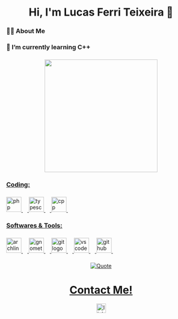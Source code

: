 <h1 align="center">Hi, I'm Lucas Ferri Teixeira 👋</h1>

###

<h3 align="left"> 👨‍💻 About Me</h3>

<h3 align="left">🌱 I’m currently learning C++</h3>

###

###

<div align="center">
<a href="https://github.com/saintcd">
<img loading="lazy" height="300em" src="https://github-readme-stats.vercel.app/api/top-langs/?username=saintcd&layout=compact&langs_count=10&theme=nightowl"/>

###

<h3 align="left"><u>Coding:</u></h3>

###

<div align="left">
  <img src="https://cdn.simpleicons.org/php/777BB4" height="40" alt="php logo"  />
  <img width="12" />
  <img src="https://cdn.simpleicons.org/typescript/3178C6" height="40" alt="typescript logo"  />
  <img width="12" />
  <img src="https://skillicons.dev/icons?i=cpp" height="40" alt="cpp logo"  />
  <img width="12" />
</div>

###

<h3 align="left"><u>Softwares & Tools:</u></h3>

###

<div align="left">
  <img src="https://cdn.simpleicons.org/archlinux/1793D1" height="40" alt="archlinux logo"  />
  <img width="12" />
  <img src="https://cdn.simpleicons.org/gnometerminal/D3D3D3" height="40" alt="gnometerminal logo"  />
  <img width="12" />
  <img src="https://cdn.simpleicons.org/git/F05032" height="40" alt="git logo"  />
  <img width="12" />
  <img src="https://skillicons.dev/icons?i=vscode" height="40" alt="vscode logo"  />
  <img width="12" />
  <img src="https://cdn.simpleicons.org/github/D3D3D3" height="40" alt="github logo" />
  <img width="12" />
</div>

###

<p align = "center">
	<a href="https://github.com/piyushsuthar/github-readme-quotes"> <img alt = "Quote" src="https://quotes-github-readme.vercel.app/api?type=horizontal&theme=dracula&animation=grow_out_in&quote=A+room+without+books+is+like+a+body+without+a+soul.&author=Marcus+Tullius+Cicero">
</p>

###

<div align="center">
  <h1>Contact Me!</h1>
  <a href="https://www.linkedin.com/in/lucas-ferri-teixeira/" target="_blank">
    <img src="https://img.shields.io/static/v1?message=LinkedIn&logo=linkedin&label=&color=0077B5&logoColor=white&labelColor=&style=for-the-badge" height="25" alt="linkedin logo"  />
  </a>
</div>

<!--
**saintcd/saintcd** is a ✨ _special_ ✨ repository because its `README.md` (this file) appears on your GitHub profile.

Here are some ideas to get you started:

- 🔭 I’m currently working on ...
- 🌱 I’m currently learning ...
- 👯 I’m looking to collaborate on ...
- 🤔 I’m looking for help with ...
- 💬 Ask me about ...
- 📫 How to reach me: ...
- 😄 Pronouns: ...
- ⚡ Fun fact: ...
-->
